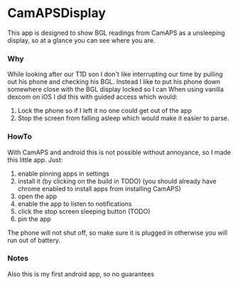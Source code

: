 # CamAPSDisplay

This app is designed to show BGL readings from CamAPS as a unsleeping display, so at a glance you can see where you are.

### Why
While looking after our T1D son I don't like interrupting our time by pulling out his phone and checking his BGL.
Instead I like to put his phone down somewhere close with the BGL display locked so I can 
When using vanilla dexcom on iOS I did this with guided access which would:

1. Lock the phone so if I left it no one could get out of the app
2. Stop the screen from falling asleep which would make it easier to parse.

### HowTo
With CamAPS and android this is not possible without annoyance, so I made this little app.
Just:
1. enable pinning apps in settings
2. install it (by clicking on the build in TODO) (you should already have chrome enabled to install apps from installing CamAPS)
3. open the app
4. enable the app to listen to notifications
5. click the stop screen sleeping button (TODO)
6. pin the app

The phone will not shut off, so make sure it is plugged in otherwise you will run out of battery.

### Notes
Also this is my first android app, so no guarantees

